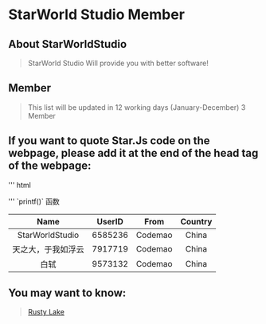 # StarWorld Studio Member

## About StarWorldStudio

> StarWorld Studio Will provide you with better software!


## Member

> This list will be updated in 12 working days (January-December)
> 3 Member

## If you want to quote Star.Js code on the webpage, please add it at the end of the head tag of the webpage:
''' html
<title>Example | StarJs</title>
'''
`printf()` 函数




|Name|UserID|From|Country|
|:--:|:--:|:--:|:--:|
|StarWorldStudio|6585236|Codemao|China|
|天之大，于我如浮云|7917719|Codemao|China|
|白轼|9573132|Codemao|China|


## You may want to know:
> [Rusty Lake](http://www.rustylake.com/)
